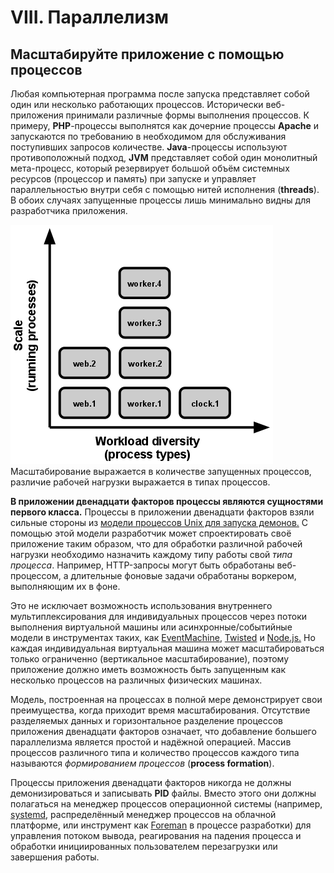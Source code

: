 # VIII. Параллелизм #

## Масштабируйте приложение с помощью процессов ##

Любая компьютерная программа после запуска представляет собой один или несколько работающих процессов. Исторически
веб-приложения принимали различные формы выполнения процессов. К примеру, **PHP**-процессы выполнятся как дочерние процессы
**Apache** и запускаются по требованию в необходимом для обслуживания поступивших запросов количестве. **Java**-процессы
используют противоположный подход, **JVM** представляет собой один монолитный мета-процесс, который резервирует большой
объём системных ресурсов (процессор и память) при запуске и управляет параллельностью внутри себя с помощью нитей
исполнения (**threads**). В обоих случаях запущенные процессы лишь минимально видны для разработчика приложения.

![scaling.png](img/scaling.png)
Масштабирование выражается в количестве запущенных процессов, различие рабочей нагрузки выражается в типах процессов.

**В приложении двенадцати факторов процессы являются сущностями первого класса.** Процессы в приложении двенадцати факторов
взяли сильные стороны из [модели процессов Unix для запуска демонов.](https://adam.herokuapp.com/past/2011/5/9/applying_the_unix_process_model_to_web_apps/) С помощью этой модели разработчик может
спроектировать своё приложение таким образом, что для обработки различной рабочей нагрузки необходимо назначить каждому
типу работы свой _типа процесса_. Например, HTTP-запросы могут быть обработаны веб-процессом, а длительные фоновые задачи
обработаны воркером, выполняющим их в фоне.

Это не исключает возможность использования внутреннего мультиплексирования для индивидуальных процессов через потоки
выполнения виртуальной машины или асинхронные/событийные модели в инструментах таких, как [EventMachine](https://github.com/eventmachine/eventmachine),
[Twisted](http://twistedmatrix.com/trac/) и [Node.js.](http://nodejs.org/) Но каждая индивидуальная виртуальная машина 
может масштабироваться только ограниченно (вертикальное масштабирование), поэтому приложение должно иметь возможность 
быть запущенным как несколько процессов на различных физических машинах.

Модель, построенная на процессах в полной мере демонстрирует свои преимущества, когда приходит время масштабирования.
Отсутствие разделяемых данных и горизонтальное разделение процессов приложения двенадцати факторов означает, что
добавление большего параллелизма является простой и надёжной операцией. Массив процессов различного типа и количество
процессов каждого типа называются _формированием процессов_ (**process formation**).

Процессы приложения двенадцати факторов никогда не должны демонизироваться и записывать **PID** файлы. Вместо этого они
должны полагаться на менеджер процессов операционной системы (например, [systemd](https://www.freedesktop.org/wiki/Software/systemd/),
распределённый менеджер процессов на облачной платформе, или инструмент как [Foreman](http://blog.daviddollar.org/2011/05/06/introducing-foreman.html) в процессе разработки) для управления потоком вывода, реагирования на
падения процесса и обработки инициированных пользователем перезагрузки или завершения работы.